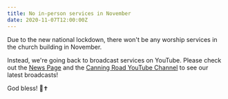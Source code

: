 ```yaml
---
title: No in-person services in November
date: 2020-11-07T12:00:00Z
---
```


Due to the new national lockdown, there won't be any worship services in the church building in November.

Instead, we're going back to broadcast services on YouTube. Please check out the [News Page](/news/) and the [Canning Road YouTube Channel][yt] to see our latest broadcasts!

God bless! 🌿✝

[yt]: https://www.youtube.com/channel/UCLlyMMvV26OndAy_ep7gv4A